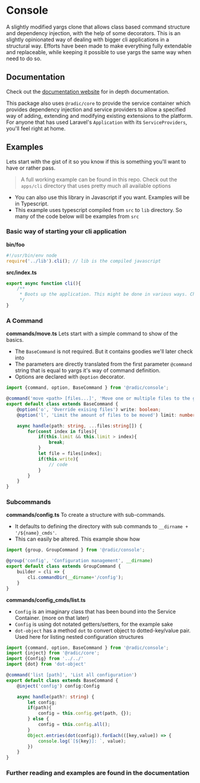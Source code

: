 Console
==========

A slightly modified yargs clone that allows class based command structure and dependency injection, with the help of some decorators.
This is an slightly opinionated way of dealing with bigger cli applications in a structural way. Efforts have been made to make everything
fully extendable and replaceable, while keeping it possible to use yargs the same way when need to do so.

## Documentation
Check out the [documentation website](https://radic.dev/npm-packages/console) for in depth documentation.

This package also uses `@radic/core` to provide the service container which provides dependency injection and service providers to allow a specified way of
adding, extending and modifying existing extensions to the platform. For anyone that has used Laravel's `Application` with its `ServiceProviders`, you'll feel right at home.


## Examples
Lets start with the gist of it so you know if this is something you'll want to have or rather pass.

> A full working example can be found in this repo. Check out the `apps/cli` directory that uses pretty much all available options

- You can also use this library in Javascript if you want. Examples will be in Typescript.
- This example uses typescript compiled from `src` to `lib` directory. So many of the code below will be examples from `src`

### Basic way of starting your cli application
**bin/foo**
```javascript
#!/usr/bin/env node
require('../lib').cli(); // lib is the compiled javascript
```

**src/index.ts**
```typescript
export async function cli(){
    /**
     * Boots up the application. This might be done in various ways. Check the `apps/cli/src/index.ts` file for an example
     */
}
```

### A Command
**commands/move.ts**
Lets start with a simple command to show of the basics.
- The `BaseCommand` is not required. But it contains goodies we'll later check into
- The parameters are directly translated from the first parameter `@command` string that is equal to yargs it's way of command definition.
- Options are declared with `@option` decorator.

```typescript
import {command, option, BaseCommand } from '@radic/console';

@command('move <path> [files...]', 'Move one or multiple files to the given path')
export default class extends BaseCommand {
    @option('o', 'Override exising files') write: boolean;
    @option('l', 'Limit the amount of files to be moved') limit: number=100;

    async handle(path: string, ...files:string[]) {
        for(const index in files){
            if(this.limit && this.limit > index){
                break;
            }
            let file = files[index];
            if(this.write){
                // code
            }
        }
    }
}
```

### Subcommands
**commands/config.ts**
To create a structure with sub-commands.
- It defaults to defining the directory with sub commands to `__dirname + '/${name}_cmds'`.
- This can easily be altered. This example show how

```typescript
import {group, GroupCommand } from '@radic/console';

@group('config', 'Configuration management', __dirname)
export default class extends GroupCommand {
    builder = cli => {
        cli.commandDir(__dirname+'/config');
    }
}
```

**commands/config_cmds/list.ts**
- `Config` is an imaginary class that has been bound into the Service Container. (more on that later)
- `Config` is using dot notated getters/setters, for the example sake
- `dot-object` has a method `dot` to convert object to dotted-key/value pair. Used here for listing nested configuration structures

```typescript
import {command, option, BaseCommand } from '@radic/console';
import {inject} from '@radic/core';
import {Config} from '../../'
import {dot} from 'dot-object'

@command('list [path]', 'List all configuration')
export default class extends BaseCommand {
    @inject('config') config:Config

    async handle(path?: string) {
        let config;
        if(path){
            config = this.config.get(path, {});
        } else {
            config = this.config.all();
        }
        Object.entries(dot(config)).forEach(([key,value]) => {
            console.log(`[${key}]: `, value);
        })
    }
}
```

### Further reading and examples are found in the documentation
